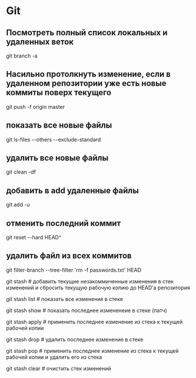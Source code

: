 # Git

## Посмотреть полный список локальных и удаленных веток
git branch -a

## Насильно протолкнуть изменение, если в удаленном репозитории уже есть новые коммиты поверх текущего
git push -f origin master


## показать все новые файлы 
git ls-files --others --exclude-standard

## удалить все новые файлы
git clean -df

## добавить в add удаленные файлы
git add -u

## отменить последний коммит 
git reset --hard HEAD^

## удалить файл из всех коммитов
git filter-branch --tree-filter 'rm -f passwords.txt' HEAD


git stash # добавить текущие незакоммиченные изменения в стек изменений и сбросить текущую рабочую копию до HEAD’а репозитория

git stash list # показать все изменения в стеке

git stash show # показать последнее измененеие в стеке (патч)

git stash apply # применить последнее изменение из стека к текущей рабочей копии

git stash drop # удалить последнее изменение в стеке

git stash pop # применить последнее изменение из стека к текущей рабочей копии и удалить его из стека

git stash clear # очистить стек изменений

